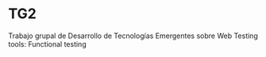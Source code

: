 # TG2
Trabajo grupal de Desarrollo de Tecnologías Emergentes sobre Web Testing tools: Functional testing
